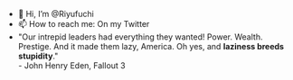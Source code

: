 - 👋 Hi, I’m @Riyufuchi
- 📫 How to reach me: On my Twitter
- "Our intrepid leaders had everything they wanted! Power. Wealth. Prestige. And it made them lazy, America. Oh yes, and <b>laziness breeds stupidity</b>." <br> - John Henry Eden, Fallout 3

<!---
Riyufuchi/Riyufuchi is a ✨ special ✨ repository because its `README.md` (this file) appears on your GitHub profile.
You can click the Preview link to take a look at your changes.
--->
